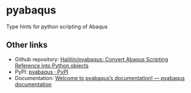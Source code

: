 # pyabaqus
 Type hints for python scripting of Abaqus

## Other links

- Github repository: [Haiiliin/pyabaqus: Convert Abaqus Scripting Reference into Python objects](https://github.com/Haiiliin/pyabaqus)
- PyPI: [pyabaqus · PyPI](https://pypi.org/project/pyabaqus/)
- Documentation: [Welcome to pyabaqus’s documentation! — pyabaqus documentation](https://haiiliin.com/pyabaqus/)
